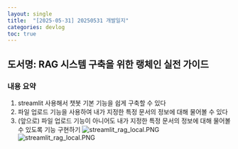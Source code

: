 ```yaml
---
layout: single
title:  "[2025-05-31] 20250531 개발일지"
categories: devlog
toc: true
---
```


## 도서명: RAG 시스템 구축을 위한 랭체인 실전 가이드

### 내용 요약
1. streamlit 사용해서 챗봇 기본 기능을 쉽게 구축할 수 있다
2. 파일 업로드 기능을 사용하여 내가 지정한 특정 문서의 정보에 대해 물어볼 수 있다
3. (앞으로) 파일 업로드 기능이 아니어도 내가 지정한 특정 문서의 정보에 대해 물어볼 수 있도록 기능 구현하기
![streamlit_rag_local.PNG](<../images/2025-05-31-20250531first/streamlit_rag_local.PNG>)
![streamlit_rag_local.PNG](<../images/2025-05-31-20250531first/streamlit_rag_upload.PNG>)